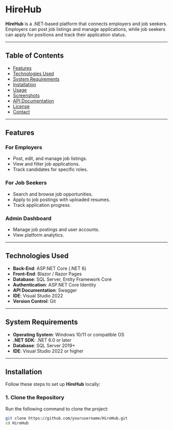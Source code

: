 # **HireHub**

**HireHub** is a .NET-based platform that connects employers and job seekers. Employers can post job listings and manage applications, while job seekers can apply for positions and track their application status.

---

## **Table of Contents**

- [Features](#features)
- [Technologies Used](#technologies-used)
- [System Requirements](#system-requirements)
- [Installation](#installation)
- [Usage](#usage)
- [Screenshots](#screenshots)
- [API Documentation](#api-documentation)
- [License](#license)
- [Contact](#contact)

---

## **Features**

### For Employers
- Post, edit, and manage job listings.
- View and filter job applications.
- Track candidates for specific roles.

### For Job Seekers
- Search and browse job opportunities.
- Apply to job postings with uploaded resumes.
- Track application progress.

### Admin Dashboard
- Manage job postings and user accounts.
- View platform analytics.

---

## **Technologies Used**

- **Back-End**: ASP.NET Core (.NET 6)
- **Front-End**: Blazor / Razor Pages
- **Database**: SQL Server, Entity Framework Core
- **Authentication**: ASP.NET Core Identity
- **API Documentation**: Swagger
- **IDE**: Visual Studio 2022
- **Version Control**: Git

---

## **System Requirements**

- **Operating System**: Windows 10/11 or compatible OS
- **.NET SDK**: .NET 6.0 or later
- **Database**: SQL Server 2019+
- **IDE**: Visual Studio 2022 or higher

---

## **Installation**

Follow these steps to set up **HireHub** locally:

### **1. Clone the Repository**
Run the following command to clone the project:
```bash
git clone https://github.com/yourusername/HireHub.git
cd HireHub
